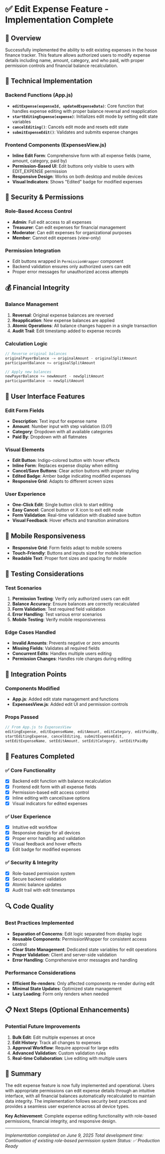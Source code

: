 # ✅ Edit Expense Feature - Implementation Complete

## 🎯 Overview
Successfully implemented the ability to edit existing expenses in the house finance tracker. This feature allows authorized users to modify expense details including name, amount, category, and who paid, with proper permission controls and financial balance recalculation.

## 🔧 Technical Implementation

### Backend Functions (App.js)
- **`editExpense(expenseId, updatedExpenseData)`**: Core function that handles expense editing with proper balance reversal and reapplication
- **`startEditingExpense(expense)`**: Initializes edit mode by setting edit state variables
- **`cancelEditing()`**: Cancels edit mode and resets edit state
- **`submitExpenseEdit()`**: Validates and submits expense changes

### Frontend Components (ExpensesView.js)
- **Inline Edit Form**: Comprehensive form with all expense fields (name, amount, category, paid by)
- **Permission-Based UI**: Edit buttons only visible to users with EDIT_EXPENSE permission
- **Responsive Design**: Works on both desktop and mobile devices
- **Visual Indicators**: Shows "Edited" badge for modified expenses

## 🔐 Security & Permissions

### Role-Based Access Control
- **Admin**: Full edit access to all expenses
- **Treasurer**: Can edit expenses for financial management
- **Moderator**: Can edit expenses for organizational purposes
- **Member**: Cannot edit expenses (view-only)

### Permission Integration
- Edit buttons wrapped in `PermissionWrapper` component
- Backend validation ensures only authorized users can edit
- Proper error messages for unauthorized access attempts

## 💰 Financial Integrity

### Balance Management
1. **Reversal**: Original expense balances are reversed
2. **Reapplication**: New expense balances are applied
3. **Atomic Operations**: All balance changes happen in a single transaction
4. **Audit Trail**: Edit timestamp added to expense records

### Calculation Logic
```javascript
// Reverse original balances
originalPayerBalance -= originalAmount - originalSplitAmount
participantBalance += originalSplitAmount

// Apply new balances
newPayerBalance += newAmount - newSplitAmount
participantBalance -= newSplitAmount
```

## 🎨 User Interface Features

### Edit Form Fields
- **Description**: Text input for expense name
- **Amount**: Number input with step validation (0.01)
- **Category**: Dropdown with all available categories
- **Paid By**: Dropdown with all flatmates

### Visual Elements
- **Edit Button**: Indigo-colored button with hover effects
- **Inline Form**: Replaces expense display when editing
- **Cancel/Save Buttons**: Clear action buttons with proper styling
- **Edited Badge**: Amber badge indicating modified expenses
- **Responsive Grid**: Adapts to different screen sizes

### User Experience
- **One-Click Edit**: Single button click to start editing
- **Easy Cancel**: Cancel button or X icon to exit edit mode
- **Form Validation**: Real-time validation with disabled save button
- **Visual Feedback**: Hover effects and transition animations

## 📱 Mobile Responsiveness
- **Responsive Grid**: Form fields adapt to mobile screens
- **Touch-Friendly**: Buttons and inputs sized for mobile interaction
- **Readable Text**: Proper font sizes and spacing for mobile

## 🧪 Testing Considerations

### Test Scenarios
1. **Permission Testing**: Verify only authorized users can edit
2. **Balance Accuracy**: Ensure balances are correctly recalculated
3. **Form Validation**: Test required field validation
4. **Error Handling**: Test various error scenarios
5. **Mobile Testing**: Verify mobile responsiveness

### Edge Cases Handled
- **Invalid Amounts**: Prevents negative or zero amounts
- **Missing Fields**: Validates all required fields
- **Concurrent Edits**: Handles multiple users editing
- **Permission Changes**: Handles role changes during editing

## 🚀 Integration Points

### Components Modified
- **App.js**: Added edit state management and functions
- **ExpensesView.js**: Added edit UI and permission controls

### Props Passed
```javascript
// From App.js to ExpensesView
editingExpense, editExpenseName, editAmount, editCategory, editPaidBy,
startEditingExpense, cancelEditing, submitExpenseEdit,
setEditExpenseName, setEditAmount, setEditCategory, setEditPaidBy
```

## 🎉 Features Completed

### ✅ Core Functionality
- [x] Backend edit function with balance recalculation
- [x] Frontend edit form with all expense fields
- [x] Permission-based edit access control
- [x] Inline editing with cancel/save options
- [x] Visual indicators for edited expenses

### ✅ User Experience
- [x] Intuitive edit workflow
- [x] Responsive design for all devices
- [x] Proper error handling and validation
- [x] Visual feedback and hover effects
- [x] Edit badge for modified expenses

### ✅ Security & Integrity
- [x] Role-based permission system
- [x] Secure backend validation
- [x] Atomic balance updates
- [x] Audit trail with edit timestamps

## 🔍 Code Quality

### Best Practices Implemented
- **Separation of Concerns**: Edit logic separated from display logic
- **Reusable Components**: PermissionWrapper for consistent access control
- **Clear State Management**: Dedicated state variables for edit operations
- **Proper Validation**: Client and server-side validation
- **Error Handling**: Comprehensive error messages and handling

### Performance Considerations
- **Efficient Re-renders**: Only affected components re-render during edit
- **Minimal State Updates**: Optimized state management
- **Lazy Loading**: Form only renders when needed

## 📋 Next Steps (Optional Enhancements)

### Potential Future Improvements
1. **Bulk Edit**: Edit multiple expenses at once
2. **Edit History**: Track all changes to expenses
3. **Approval Workflow**: Require approval for large edits
4. **Advanced Validation**: Custom validation rules
5. **Real-time Collaboration**: Live editing with multiple users

## 🎯 Summary

The edit expense feature is now fully implemented and operational. Users with appropriate permissions can edit expense details through an intuitive interface, with all financial balances automatically recalculated to maintain data integrity. The implementation follows security best practices and provides a seamless user experience across all device types.

**Key Achievement**: Complete expense editing functionality with role-based permissions, financial integrity, and responsive design.

---

*Implementation completed on June 9, 2025*
*Total development time: Continuation of existing role-based permission system*
*Status: ✅ Production Ready*
